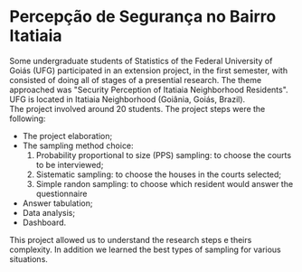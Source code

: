 # Percepção de Segurança no Bairro Itatiaia

Some undergraduate students of Statistics of the Federal University of Goiás (UFG) participated in an extension project,
in the first semester, with consisted of doing all of stages of a presential research. 
The theme approached was "Security Perception of Itatiaia Neighborhood Residents". UFG  is located in Itatiaia Neighborhood (Goiânia, Goiás, Brazil).  
The project involved around 20 students. The project steps were the following:  

- The project elaboration;  
- The sampling method choice: 
    1. Probability proportional to size (PPS) sampling: to choose the courts to be interviewed;
    2. Sistematic sampling: to choose the houses in the courts selected;
    3. Simple randon sampling: to choose which resident would answer the questionnaire
- Answer tabulation;
- Data analysis;
- Dashboard.

This project allowed us to understand the research steps e theirs complexity. In addition we learned the best types of sampling for various situations.